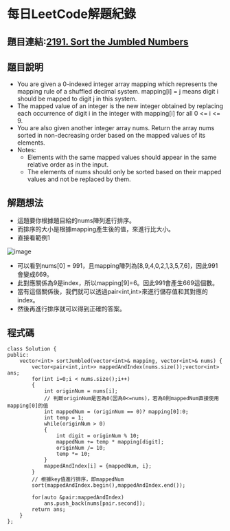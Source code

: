 # 每日LeetCode解題紀錄
## 題目連結:[2191. Sort the Jumbled Numbers](https://leetcode.com/problems/sort-the-jumbled-numbers/description/?envType=daily-question&envId=2024-07-24)
## 題目說明
- You are given a 0-indexed integer array mapping which represents the mapping rule of a shuffled decimal system. mapping[i] = j means digit i should be mapped to digit j in this system.
- The mapped value of an integer is the new integer obtained by replacing each occurrence of digit i in the integer with mapping[i] for all 0 <= i <= 9.
- You are also given another integer array nums. Return the array nums sorted in non-decreasing order based on the mapped values of its elements.
- Notes:
  - Elements with the same mapped values should appear in the same relative order as in the input.
  - The elements of nums should only be sorted based on their mapped values and not be replaced by them.
## 解題想法
- 這題要你根據題目給的nums陣列進行排序。
- 而排序的大小是根據mapping產生後的值，來進行比大小。
- 直接看範例1

![image](https://github.com/Eric-0522/Leetcode/blob/main/src/example_7_24.png)
- 可以看到nums[0] = 991，且mapping陣列為[8,9,4,0,2,1,3,5,7,6]，因此991會變成669。
- 此對應關係為9是index，所以mapping[9]=6。因此991會產生669這個數。
- 當有這個關係後，我們就可以透過pair<int,int>來進行儲存值和其對應的index。
- 然後再進行排序就可以得到正確的答案。
## 程式碼
```
class Solution {
public:
    vector<int> sortJumbled(vector<int>& mapping, vector<int>& nums) {
        vector<pair<int,int>> mappedAndIndex(nums.size());vector<int> ans;
        for(int i=0;i < nums.size();i++)
        {
            int originNum = nums[i];
            // 判斷originNum是否為0(因為0<=nums)，若為0則mappedNum直接使用mapping[0]的值
            int mappedNum = (originNum == 0)? mapping[0]:0; 
            int temp = 1;
            while(originNum > 0)
            {
                int digit = originNum % 10;
                mappedNum += temp * mapping[digit];
                originNum /= 10;
                temp *= 10;
            }
            mappedAndIndex[i] = {mappedNum, i};
        }
        // 根據key值進行排序，即mappedNum
        sort(mappedAndIndex.begin(),mappedAndIndex.end());
        
        for(auto &pair:mappedAndIndex)
            ans.push_back(nums[pair.second]);
        return ans;
    }
};
```

